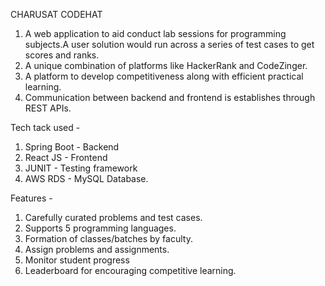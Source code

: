 CHARUSAT CODEHAT
1) A web application to aid conduct lab sessions for programming subjects.A user solution would run across a series of test cases to get scores and ranks.
2) A unique combination of platforms like HackerRank and CodeZinger.
3) A platform to develop competitiveness along with efficient practical learning. 
4) Communication between backend and frontend is establishes through REST APIs.

Tech tack used -
1) Spring Boot - Backend
2) React JS - Frontend
3) JUNIT - Testing framework
4) AWS RDS - MySQL Database.

Features -
1) Carefully curated problems and test cases.
2) Supports 5 programming languages.
3) Formation of classes/batches by faculty.
4) Assign problems and assignments.
5) Monitor student progress
6) Leaderboard for encouraging competitive learning.